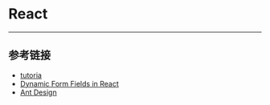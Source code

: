 # React
***

## 参考链接
- [tutoria](https://reactjs.org/tutorial/tutorial.html)
- [Dynamic Form Fields in React](https://www.codeisbae.com/dynamic-form-fields-in-react/)
- [Ant Design](https://ant.design/components/table/)